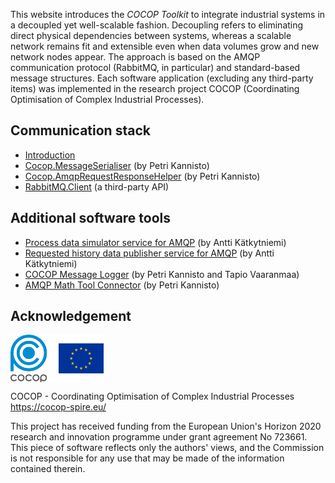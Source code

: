This website introduces the _COCOP Toolkit_ to integrate industrial systems in
a decoupled yet well-scalable fashion. Decoupling refers to eliminating direct
physical dependencies between systems, whereas a scalable network remains fit
and extensible even when data volumes grow and new network nodes appear. The
approach is based on the AMQP communication protocol (RabbitMQ, in particular)
and standard-based message structures. Each software application (excluding
any third-party items) was implemented in
the research project COCOP (Coordinating Optimisation of Complex Industrial
Processes).


Communication stack
-------------------

* [Introduction](stack.html)
* [Cocop.MessageSerialiser](messageserialiser.html) (by Petri Kannisto)
* [Cocop.AmqpRequestResponseHelper](amqprequestresponsehelper.html) (by Petri Kannisto)
* [RabbitMQ.Client](https://www.rabbitmq.com/) (a third-party API)


Additional software tools
-------------------------

* [Process data simulator service for AMQP](processdatasimulator.html) (by Antti Kätkytniemi)
* [Requested history data publisher service for AMQP](requestedhistorydatapublisher.html) (by Antti Kätkytniemi)
* [COCOP Message Logger](messagelogger.html) (by Petri Kannisto and Tapio Vaaranmaa)
* [AMQP Math Tool Connector](amqpmathtoolconnector.html) (by Petri Kannisto)


Acknowledgement
---------------

<img src="logos.png" alt="COCOP and EU" style="display:block;margin-right:auto" />

COCOP - Coordinating Optimisation of Complex Industrial Processes  
https://cocop-spire.eu/

This project has received funding from the European Union's Horizon 2020
research and innovation programme under grant agreement No 723661. This piece
of software reflects only the authors' views, and the Commission is not
responsible for any use that may be made of the information contained therein.
